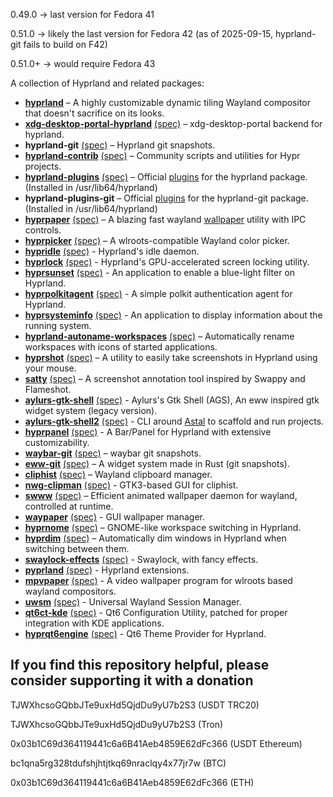 0.49.0 → last version for Fedora 41

0.51.0 → likely the last version for Fedora 42 (as of 2025-09-15, hyprland-git fails to build on F42)

0.51.0+ → would require Fedora 43

A collection of Hyprland and related packages:

* **[hyprland](https://wiki.hyprland.org/)** – A highly customizable dynamic tiling Wayland compositor that doesn't sacrifice on its looks.
* **[xdg-desktop-portal-hyprland](https://wiki.hyprland.org/Useful-Utilities/Hyprland-desktop-portal/)** [(spec)](https://github.com/solopasha/hyprlandRPM/blob/master/xdg-desktop-portal-hyprland/xdg-desktop-portal-hyprland.spec) – xdg-desktop-portal backend for hyprland.
* **hyprland-git** [(spec)](https://github.com/solopasha/hyprlandRPM/blob/master/hyprland-git/hyprland-git.spec) – Hyprland git snapshots.
* **[hyprland-contrib](https://github.com/hyprwm/contrib)** [(spec)](https://github.com/solopasha/hyprlandRPM/blob/master/hyprland-contrib/hyprland-contrib.spec) – Community scripts and utilities for Hypr projects.
* **[hyprland-plugins](https://github.com/hyprwm/hyprland-plugins)** [(spec)](https://github.com/solopasha/hyprlandRPM/blob/master/hyprland-plugins/hyprland-plugins.spec) – Official [plugins](https://wiki.hyprland.org/Plugins/Using-Plugins/) for the hyprland package. (Installed in /usr/lib64/hyprland)
* **hyprland-plugins-git** – Official [plugins](https://wiki.hyprland.org/Plugins/Using-Plugins/) for the hyprland-git package. (Installed in /usr/lib64/hyprland)
* **[hyprpaper](https://github.com/hyprwm/hyprpaper)** [(spec)](https://github.com/solopasha/hyprlandRPM/blob/master/hyprpaper/hyprpaper.spec) – A blazing fast wayland [wallpaper](https://wiki.hyprland.org/hyprland-wiki/pages/Useful-Utilities/Wallpapers/) utility with IPC controls.
* **[hyprpicker](https://github.com/hyprwm/hyprpicker)** [(spec)](https://github.com/solopasha/hyprlandRPM/blob/master/hyprpicker/hyprpaper.spec) – A wlroots-compatible Wayland color picker.
* **[hypridle](https://github.com/hyprwm/hypridle)** [(spec)](https://github.com/solopasha/hyprlandRPM/blob/master/hypridle/hypridle.spec) - Hyprland's idle daemon.
* **[hyprlock](https://github.com/hyprwm/hyprlock)** [(spec)](https://github.com/solopasha/hyprlandRPM/blob/master/hyprlock/hyprlock.spec) - Hyprland's GPU-accelerated screen locking utility.
* **[hyprsunset](https://github.com/hyprwm/hyprsunset)** [(spec)](https://github.com/solopasha/hyprlandRPM/blob/master/hyprsunset/hyprsunset.spec) - An application to enable a blue-light filter on Hyprland.
* **[hyprpolkitagent](https://github.com/hyprwm/hyprpolkitagent)** [(spec)](https://github.com/solopasha/hyprlandRPM/blob/master/hyprpolkitagent/hyprpolkitagent.spec) - A simple polkit authentication agent for Hyprland.
* **[hyprsysteminfo](https://github.com/hyprwm/hyprsysteminfo)** [(spec)](https://github.com/solopasha/hyprlandRPM/blob/master/hyprsysteminfo/hyprsysteminfo.spec) - An application to display information about the running system.
* **[hyprland-autoname-workspaces](https://github.com/hyprland-community/hyprland-autoname-workspaces)** [(spec)](https://github.com/solopasha/hyprlandRPM/blob/master/hyprland-autoname-workspaces/hyprland-autoname-workspaces.spec) – Automatically rename workspaces with icons of started applications.
* **[hyprshot](https://github.com/Gustash/Hyprshot)** [(spec)](https://github.com/solopasha/hyprlandRPM/blob/master/hyprshot/hyprshot.spec) – A utility to easily take screenshots in Hyprland using your mouse.
* **[satty](https://github.com/gabm/Satty)** [(spec)](https://github.com/solopasha/hyprlandRPM/blob/master/satty/satty.spec) – A screenshot annotation tool inspired by Swappy and Flameshot.
* **[aylurs-gtk-shell](https://github.com/Aylur/ags)** [(spec)](https://github.com/solopasha/hyprlandRPM/blob/master/aylurs-gtk-shell/aylurs-gtk-shell.spec) - Aylurs's Gtk Shell (AGS), An eww inspired gtk widget system (legacy version).
* **[aylurs-gtk-shell2](https://github.com/Aylur/ags)** [(spec)](https://github.com/solopasha/hyprlandRPM/blob/master/astal/aylurs-gtk-shell2/aylurs-gtk-shell2.spec) - CLI around [Astal](https://github.com/aylur/astal) to scaffold and run projects.
* **[hyprpanel](https://hyprpanel.com/)** [(spec)](https://github.com/solopasha/hyprlandRPM/blob/master/astal/hyprpanel/hyprpanel.spec) - A Bar/Panel for Hyprland with extensive customizability.
* **[waybar-git](https://github.com/Alexays/Waybar)** [(spec)](https://github.com/solopasha/hyprlandRPM/blob/master/waybar-git/waybar-git.spec) – waybar git snapshots.
* **[eww-git](https://elkowar.github.io/eww/eww.html)** [(spec)](https://github.com/solopasha/hyprlandRPM/blob/master/eww-git/eww-git.spec) – A widget system made in Rust (git snapshots).
* **[cliphist](https://github.com/sentriz/cliphist)** [(spec)](https://github.com/solopasha/hyprlandRPM/blob/master/cliphist/cliphist.spec) – Wayland clipboard manager.
* **[nwg-clipman](https://github.com/nwg-piotr/nwg-clipman)** [(spec)](https://github.com/solopasha/hyprlandRPM/blob/master/nwg-clipman/nwg-clipman.spec) - GTK3-based GUI for cliphist.
* **[swww](https://github.com/Horus645/swww)** [(spec)](https://github.com/solopasha/hyprlandRPM/blob/master/swww/swww.spec) – Efficient animated wallpaper daemon for wayland, controlled at runtime.
* **[waypaper](https://github.com/anufrievroman/waypaper)** [(spec)](https://github.com/solopasha/hyprlandRPM/blob/master/waypaper/waypaper.spec) - GUI wallpaper manager.
* **[hyprnome](https://github.com/donovanglover/hyprnome)** [(spec)](https://github.com/solopasha/hyprlandRPM/blob/master/hyprnome/hyprnome.spec) – GNOME-like workspace switching in Hyprland.
* **[hyprdim](https://github.com/donovanglover/hyprdim)** [(spec)](https://github.com/solopasha/hyprlandRPM/blob/master/hyprdim/hyprdim.spec) – Automatically dim windows in Hyprland when switching between them.
* **[swaylock-effects](https://github.com/jirutka/swaylock-effects)** [(spec)](https://github.com/solopasha/hyprlandRPM/blob/master/swaylock-effects/swaylock-effects.spec) - Swaylock, with fancy effects.
* **[pyprland](https://github.com/hyprland-community/pyprland)** [(spec)](https://github.com/solopasha/hyprlandRPM/blob/master/pyprland/pyprland.spec) - Hyprland extensions.
* **[mpvpaper](https://github.com/GhostNaN/mpvpaper)** [(spec)](https://github.com/solopasha/hyprlandRPM/blob/master/mpvpaper/mpvpaper.spec) - A video wallpaper program for wlroots based wayland compositors.
* **[uwsm](https://github.com/Vladimir-csp/uwsm)** [(spec)](https://github.com/solopasha/hyprlandRPM/blob/master/uwsm/uwsm.spec) - Universal Wayland Session Manager.
* **[qt6ct-kde](https://github.com/ilya-fedin/qt6ct)** [(spec)](https://github.com/solopasha/hyprlandRPM/blob/master/qt6ct-kde/qt6ct.spec) - Qt6 Configuration Utility, patched for proper integration with KDE applications.
* **[hyprqt6engine](https://github.com/hyprwm/hyprqt6engine)** [(spec)](https://github.com/solopasha/hyprlandRPM/blob/master/hyprqt6engine/hyprqt6engine.spec) - Qt6 Theme Provider for Hyprland.

## If you find this repository helpful, please consider supporting it with a donation

TJWXhcsoGQbbJTe9uxHd5QjdDu9yU7b2S3 (USDT TRC20)

TJWXhcsoGQbbJTe9uxHd5QjdDu9yU7b2S3 (Tron)

0x03b1C69d364119441c6a6B41Aeb4859E62dFc366 (USDT Ethereum)

bc1qna5rg328tdufshjhtjtkq69nraclqy4x77jr7w (BTC)

0x03b1C69d364119441c6a6B41Aeb4859E62dFc366 (ETH)
